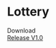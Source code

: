 # Lottery  
Download  
[Release V1.0](https://raw.githubusercontent.com/LILINSHAN/Lottery/master/Lottery/MainView/bin/Release/%E5%90%83%E4%BB%80%E4%B9%88V1.0.zip)
